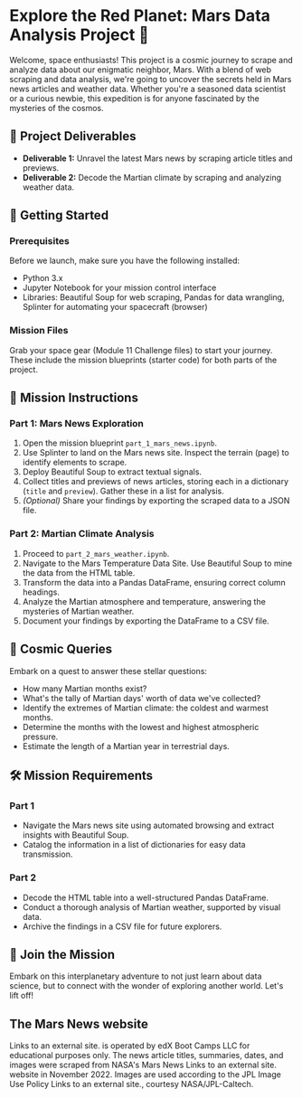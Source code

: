 # Explore the Red Planet: Mars Data Analysis Project 🚀

Welcome, space enthusiasts! This project is a cosmic journey to scrape and analyze data about our enigmatic neighbor, Mars. With a blend of web scraping and data analysis, we're going to uncover the secrets held in Mars news articles and weather data. Whether you're a seasoned data scientist or a curious newbie, this expedition is for anyone fascinated by the mysteries of the cosmos.

## 🌌 Project Deliverables

- **Deliverable 1:** Unravel the latest Mars news by scraping article titles and previews.
- **Deliverable 2:** Decode the Martian climate by scraping and analyzing weather data.

## 🚀 Getting Started

### Prerequisites

Before we launch, make sure you have the following installed:
- Python 3.x
- Jupyter Notebook for your mission control interface
- Libraries: Beautiful Soup for web scraping, Pandas for data wrangling, Splinter for automating your spacecraft (browser)

### Mission Files

Grab your space gear (Module 11 Challenge files) to start your journey. These include the mission blueprints (starter code) for both parts of the project.

## 📡 Mission Instructions

### Part 1: Mars News Exploration

1. Open the mission blueprint `part_1_mars_news.ipynb`.
2. Use Splinter to land on the Mars news site. Inspect the terrain (page) to identify elements to scrape.
3. Deploy Beautiful Soup to extract textual signals.
4. Collect titles and previews of news articles, storing each in a dictionary (`title` and `preview`). Gather these in a list for analysis.
5. *(Optional)* Share your findings by exporting the scraped data to a JSON file.

### Part 2: Martian Climate Analysis

1. Proceed to `part_2_mars_weather.ipynb`.
2. Navigate to the Mars Temperature Data Site. Use Beautiful Soup to mine the data from the HTML table.
3. Transform the data into a Pandas DataFrame, ensuring correct column headings.
4. Analyze the Martian atmosphere and temperature, answering the mysteries of Martian weather.
5. Document your findings by exporting the DataFrame to a CSV file.

## 🌠 Cosmic Queries

Embark on a quest to answer these stellar questions:
- How many Martian months exist?
- What's the tally of Martian days' worth of data we've collected?
- Identify the extremes of Martian climate: the coldest and warmest months.
- Determine the months with the lowest and highest atmospheric pressure.
- Estimate the length of a Martian year in terrestrial days.

## 🛠 Mission Requirements

### Part 1

- Navigate the Mars news site using automated browsing and extract insights with Beautiful Soup.
- Catalog the information in a list of dictionaries for easy data transmission.

### Part 2

- Decode the HTML table into a well-structured Pandas DataFrame.
- Conduct a thorough analysis of Martian weather, supported by visual data.
- Archive the findings in a CSV file for future explorers.

## 🤝 Join the Mission

Embark on this interplanetary adventure to not just learn about data science, but to connect with the wonder of exploring another world. Let's lift off!

## The Mars News website
Links to an external site. is operated by edX Boot Camps LLC for educational purposes only. The news article titles, summaries, dates, and images were scraped from NASA's Mars News Links to an external site. website in November 2022. Images are used according to the JPL Image Use Policy Links to an external site., courtesy NASA/JPL-Caltech.
